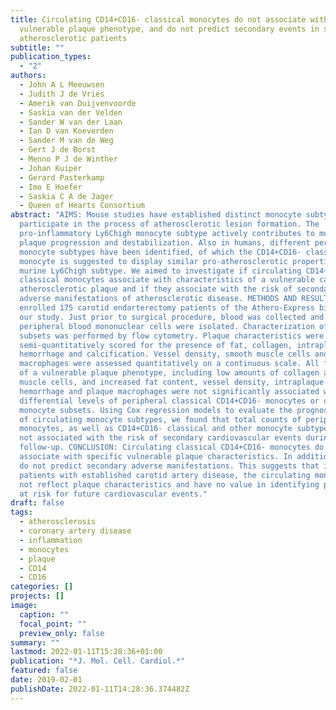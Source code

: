 ```yaml
---
title: Circulating CD14+CD16- classical monocytes do not associate with a
  vulnerable plaque phenotype, and do not predict secondary events in severe
  atherosclerotic patients
subtitle: ""
publication_types:
  - "2"
authors:
  - John A L Meeuwsen
  - Judith J de Vries
  - Amerik van Duijvenvoorde
  - Saskia van der Velden
  - Sander W van der Laan
  - Ian D van Koeverden
  - Sander M van de Weg
  - Gert J de Borst
  - Menno P J de Winther
  - Johan Kuiper
  - Gerard Pasterkamp
  - Imo E Hoefer
  - Saskia C A de Jager
  - Queen of Hearts Consortium
abstract: "AIMS: Mouse studies have established distinct monocyte subtypes that
  participate in the process of atherosclerotic lesion formation. The
  pro-inflammatory Ly6Chigh monocyte subtype actively contributes to murine
  plaque progression and destabilization. Also in humans, different peripheral
  monocyte subtypes have been identified, of which the CD14+CD16- classical
  monocyte is suggested to display similar pro-atherosclerotic properties as the
  murine Ly6Chigh subtype. We aimed to investigate if circulating CD14+CD16-
  classical monocytes associate with characteristics of a vulnerable carotid
  atherosclerotic plaque and if they associate with the risk of secondary
  adverse manifestations of atherosclerotic disease. METHODS AND RESULTS: We
  enrolled 175 carotid endarterectomy patients of the Athero-Express biobank in
  our study. Just prior to surgical procedure, blood was collected and
  peripheral blood mononuclear cells were isolated. Characterization of monocyte
  subsets was performed by flow cytometry. Plaque characteristics were
  semi-quantitatively scored for the presence of fat, collagen, intraplaque
  hemorrhage and calcification. Vessel density, smooth muscle cells and
  macrophages were assessed quantitatively on a continuous scale. All features
  of a vulnerable plaque phenotype, including low amounts of collagen and smooth
  muscle cells, and increased fat content, vessel density, intraplaque
  hemorrhage and plaque macrophages were not significantly associated with
  differential levels of peripheral classical CD14+CD16- monocytes or other
  monocyte subsets. Using Cox regression models to evaluate the prognostic value
  of circulating monocyte subtypes, we found that total counts of peripheral
  monocytes, as well as CD14+CD16- classical and other monocyte subtypes were
  not associated with the risk of secondary cardiovascular events during 3 years
  follow-up. CONCLUSION: Circulating classical CD14+CD16- monocytes do not
  associate with specific vulnerable plaque characteristics. In addition, they
  do not predict secondary adverse manifestations. This suggests that in
  patients with established carotid artery disease, the circulating monocytes do
  not reflect plaque characteristics and have no value in identifying patients
  at risk for future cardiovascular events."
draft: false
tags:
  - atherosclerosis
  - coronary artery disease
  - inflammation
  - monocytes
  - plaque
  - CD14
  - CD16
categories: []
projects: []
image:
  caption: ""
  focal_point: ""
  preview_only: false
summary: ""
lastmod: 2022-01-11T15:28:36+01:00
publication: "*J. Mol. Cell. Cardiol.*"
featured: false
date: 2019-02-01
publishDate: 2022-01-11T14:28:36.374482Z
---
```

